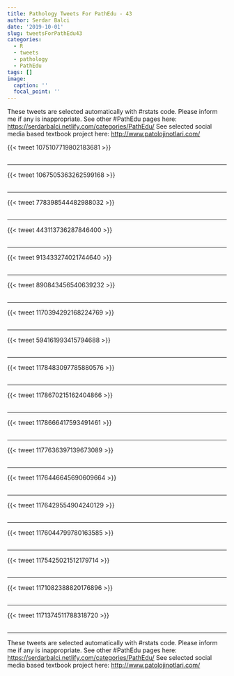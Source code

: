 ```yaml
---
title: Pathology Tweets For PathEdu - 43
author: Serdar Balci
date: '2019-10-01'
slug: tweetsForPathEdu43
categories:
  - R
  - tweets
  - pathology
  - PathEdu
tags: []
image:
  caption: ''
  focal_point: ''
---
```



These tweets are selected automatically with #rstats code. Please inform me if any is inappropriate.
See other #PathEdu pages here: https://serdarbalci.netlify.com/categories/PathEdu/ 
See selected social media based textbook project here: http://www.patolojinotlari.com/

{{< tweet 1075107719802183681 >}}
<br>
<br>
<hr>
{{< tweet 1067505363262599168 >}}
<br>
<br>
<hr>
{{< tweet 778398544482988032 >}}
<br>
<br>
<hr>
{{< tweet 443113736287846400 >}}
<br>
<br>
<hr>
{{< tweet 913433274021744640 >}}
<br>
<br>
<hr>
{{< tweet 890843456540639232 >}}
<br>
<br>
<hr>
{{< tweet 1170394292168224769 >}}
<br>
<br>
<hr>
{{< tweet 594161993415794688 >}}
<br>
<br>
<hr>
{{< tweet 1178483097785880576 >}}
<br>
<br>
<hr>
{{< tweet 1178670215162404866 >}}
<br>
<br>
<hr>
{{< tweet 1178666417593491461 >}}
<br>
<br>
<hr>
{{< tweet 1177636397139673089 >}}
<br>
<br>
<hr>
{{< tweet 1176446645690609664 >}}
<br>
<br>
<hr>
{{< tweet 1176429554904240129 >}}
<br>
<br>
<hr>
{{< tweet 1176044799780163585 >}}
<br>
<br>
<hr>
{{< tweet 1175425021512179714 >}}
<br>
<br>
<hr>
{{< tweet 1171082388820176896 >}}
<br>
<br>
<hr>
{{< tweet 1171374511788318720 >}}
<br>
<br>
<hr>


These tweets are selected automatically with #rstats code. Please inform me if any is inappropriate.
See other #PathEdu pages here: https://serdarbalci.netlify.com/categories/PathEdu/ 
See selected social media based textbook project here: http://www.patolojinotlari.com/
